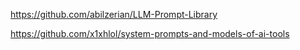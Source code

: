 https://github.com/abilzerian/LLM-Prompt-Library


https://github.com/x1xhlol/system-prompts-and-models-of-ai-tools
